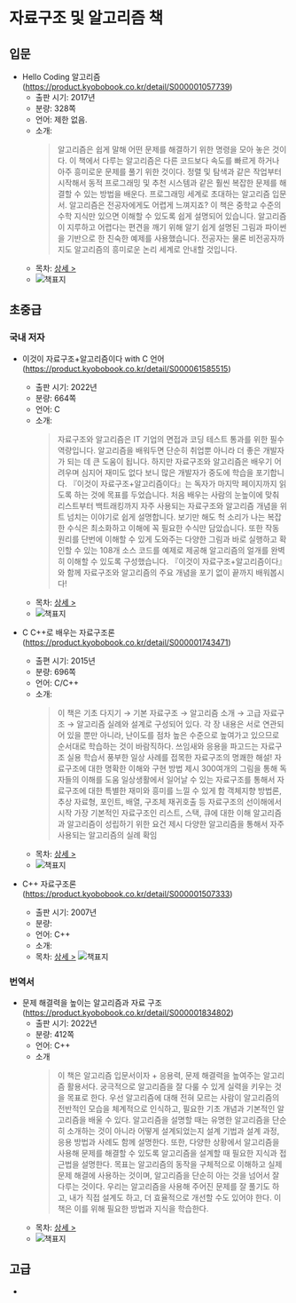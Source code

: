 # 자료구조 및 알고리즘 책

## 입문

- Hello Coding 알고리즘 (https://product.kyobobook.co.kr/detail/S000001057739)
  + 출판 시기: 2017년
  + 분량: 328쪽
  + 언어: 제한 없음.
  + 소개:
    > 알고리즘은 쉽게 말해 어떤 문제를 해결하기 위한 명령을 모아 놓은 것이다. 이 책에서 다루는 알고리즘은 다른 코드보다 속도를 빠르게 하거나 아주 흥미로운 문제를 풀기 위한 것이다. 정렬 및 탐색과 같은 작업부터 시작해서 동적 프로그래밍 및 추천 시스템과 같은 훨씬 복잡한 문제를 해결할 수 있는 방법을 배운다.
    > 프로그래밍 세계로 초대하는 알고리즘 입문서. 알고리즘은 전공자에게도 어렵게 느껴지죠? 이 책은 중학교 수준의 수학 지식만 있으면 이해할 수 있도록 쉽게 설명되어 있습니다. 알고리즘이 지루하고 어렵다는 편견을 깨기 위해 알기 쉽게 설명된 그림과 파이썬을 기반으로 한 친숙한 예제를 사용했습니다. 전공자는 물론 비전공자까지도 알고리즘의 흥미로운 논리 세계로 안내할 것입니다.
  + 목차: [상세 >](./toc/S000001057739.md)
  + ![책표지](https://contents.kyobobook.co.kr/sih/fit-in/458x0/pdt/9788968483547.jpg)

  
## 초중급
### 국내 저자
- 이것이 자료구조+알고리즘이다 with C 언어 (https://product.kyobobook.co.kr/detail/S000061585515)
  + 출판 시기: 2022년
  + 분량: 664쪽
  + 언어: C
  + 소개:
    > 자료구조와 알고리즘은 IT 기업의 면접과 코딩 테스트 통과를 위한 필수 역량입니다. 알고리즘을 배워두면 단순히 취업뿐 아니라 더 좋은 개발자가 되는 데 큰 도움이 됩니다. 하지만 자료구조와 알고리즘은 배우기 어려우며 심지어 재미도 없다 보니 많은 개발자가 중도에 학습을 포기합니다. 『이것이 자료구조+알고리즘이다』는 독자가 마지막 페이지까지 읽도록 하는 것에 목표를 두었습니다.
처음 배우는 사람의 눈높이에 맞춰 리스트부터 백트래킹까지 자주 사용되는 자료구조와 알고리즘 개념을 위트 넘치는 이야기로 쉽게 설명합니다. 보기만 해도 헉 소리가 나는 복잡한 수식은 최소화하고 이해에 꼭 필요한 수식만 담았습니다. 또한 작동 원리를 단번에 이해할 수 있게 도와주는 다양한 그림과 바로 실행하고 확인할 수 있는 108개 소스 코드를 예제로 제공해 알고리즘의 얼개를 완벽히 이해할 수 있도록 구성했습니다.
『이것이 자료구조+알고리즘이다』와 함께 자료구조와 알고리즘의 주요 개념을 포기 없이 끝까지 배워봅시다!
  + 목차: [상세 >](./toc/S000061585515.md)
  + ![책표지](https://contents.kyobobook.co.kr/sih/fit-in/458x0/pdt/9791169210034.jpg)

- C C++로 배우는 자료구조론 (https://product.kyobobook.co.kr/detail/S000001743471)
  + 출편 시기: 2015년
  + 분량: 696쪽
  + 언어: C/C++
  + 소개:
    > 이 책은 기초 다지기 → 기본 자료구조 → 알고리즘 소개 → 고급 자료구조 → 알고리즘 실례와 설계로 구성되어 있다. 각 장 내용은 서로 연관되어 있을 뿐만 아니라, 난이도를 점차 높은 수준으로 높여가고 있으므로 순서대로 학습하는 것이 바람직하다.
    > 쓰임새와 응용을 파고드는 자료구조 실용 학습서
    > 풍부한 일상 사례를 접목한 자료구조의 명쾌한 해설!
    > 자료구조에 대한 명확한 이해와 구현 방법 제시
    > 300여개의 그림을 통해 독자들의 이해를 도움
    > 일상생활에서 일어날 수 있는 자료구조를 통해서 자료구조에 대한 특별한 재미와 흥미를 느낄 수 있게 함
    > 객체지향 방법론, 추상 자료형, 포인트, 배열, 구조체 재귀호출 등 자료구조의 선이해에서 시작
    > 가장 기본적인 자료구조인 리스트, 스택, 큐에 대한 이해
    > 알고리즘과 알고리즘이 성립하기 위한 요건 제시
    > 다양한 알고리즘을 통해서 자주 사용되는 알고리즘의 실례 확임
  + 목차: [상세 >](./toc/S000001743471.md)
  + ![책표지](https://contents.kyobobook.co.kr/sih/fit-in/458x0/pdt/9791156641780.jpg)

- C++ 자료구조론 (https://product.kyobobook.co.kr/detail/S000001507333)
  + 출판 시기: 2007년
  + 분량:
  + 언어: C++
  + 소개:
  + 목차: [상세 >](./toc/S000001507333.md)
  ![책표지](https://contents.kyobobook.co.kr/sih/fit-in/458x0/pdt/9788992649025.jpg)

### 번역서

- 문제 해결력을 높이는 알고리즘과 자료 구조 (https://product.kyobobook.co.kr/detail/S000001834802)
  + 출판 시기: 2022년
  + 분량: 412쪽
  + 언어: C++
  + 소개
    > 이 책은 알고리즘 입문서이자 + 응용력, 문제 해결력을 높여주는 알고리즘 활용서다. 궁극적으로 알고리즘을 잘 다룰 수 있게 실력을 키우는 것을 목표로 한다. 우선 알고리즘에 대해 전혀 모르는 사람이 알고리즘의 전반적인 모습을 체계적으로 인식하고, 필요한 기초 개념과 기본적인 알고리즘을 배울 수 있다. 알고리즘을 설명할 때는 유명한 알고리즘을 단순히 소개하는 것이 아니라 어떻게 설계되었는지 설계 기법과 설계 과정, 응용 방법과 사례도 함께 설명한다. 또한, 다양한 상황에서 알고리즘을 사용해 문제를 해결할 수 있도록 알고리즘을 설계할 때 필요한 지식과 접근법을 설명한다. 목표는 알고리즘의 동작을 구체적으로 이해하고 실제 문제 해결에 사용하는 것이며, 알고리즘을 단순히 아는 것을 넘어서 잘 다루는 것이다. 우리는 알고리즘을 사용해 주어진 문제를 잘 풀기도 하고, 내가 직접 설계도 하고, 더 효율적으로 개선할 수도 있어야 한다. 이 책은 이를 위해 필요한 방법과 지식을 학습한다.
  + 목차: [상세 > ](./toc/S000001834802.md)
  + ![책표지](https://contents.kyobobook.co.kr/sih/fit-in/458x0/pdt/9791165218874.jpg)


## 고급
- 
